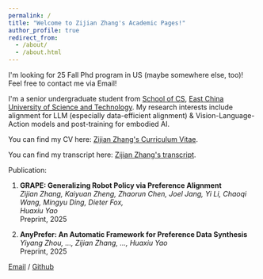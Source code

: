 ```yaml
---
permalink: /
title: "Welcome to Zijian Zhang's Academic Pages!"
author_profile: true
redirect_from: 
  - /about/
  - /about.html
---
```



I'm looking for 25 Fall Phd program in US (maybe somewhere else, too)! Feel free to contact me via Email!

I'm a senior undergraduate student from [School of CS](https://cise.ecust.edu.cn/), [East China University of Science and Technology](https://www.ecust.edu.cn/main.htm). My research interests include alignment for LLM (especially data-efficient alignment) \& Vision-Language-Action models and post-training for embodied AI.


You can find my CV here: [Zijian Zhang's Curriculum Vitae](../assets/ZijianZhang_CV.pdf).  

You can find my transcript here: [Zijian Zhang's transcript](../assets/ZijianZhang_transcript.pdf).


Publication:
1. **GRAPE: Generalizing Robot Policy via Preference Alignment**  
   *Zijian Zhang, Kaiyuan Zheng, Zhaorun Chen, Joel Jang, Yi Li, Chaoqi Wang, Mingyu Ding, Dieter Fox,  
   Huaxiu Yao*  
   Preprint, 2025

2. **AnyPrefer: An Automatic Framework for Preference Data Synthesis**  
   *Yiyang Zhou, ..., Zijian Zhang, ..., Huaxiu Yao*  
   Preprint, 2025

<script type="text/javascript" id="clustrmaps" src="//clustrmaps.com/map_v2.js?d=EAsjIhvNNIS81aTiSxWlOEtwuUtVIj4ioookKJfQjtE&cl=ffffff&w=a"></script>


[Email](mailto:21013097@mail.ecust.edu.cn) / [Github](https://github.com/zzj1111)


